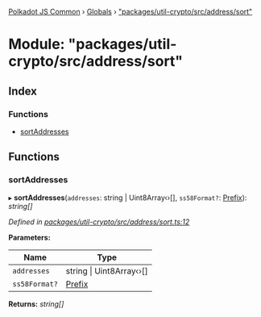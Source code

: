 [Polkadot JS Common](../README.md) › [Globals](../globals.md) › ["packages/util-crypto/src/address/sort"](_packages_util_crypto_src_address_sort_.md)

# Module: "packages/util-crypto/src/address/sort"

## Index

### Functions

* [sortAddresses](_packages_util_crypto_src_address_sort_.md#sortaddresses)

## Functions

###  sortAddresses

▸ **sortAddresses**(`addresses`: string | Uint8Array‹›[], `ss58Format?`: [Prefix](_packages_util_crypto_src_address_types_.md#prefix)): *string[]*

*Defined in [packages/util-crypto/src/address/sort.ts:12](https://github.com/polkadot-js/common/blob/e845132d/packages/util-crypto/src/address/sort.ts#L12)*

**Parameters:**

Name | Type |
------ | ------ |
`addresses` | string &#124; Uint8Array‹›[] |
`ss58Format?` | [Prefix](_packages_util_crypto_src_address_types_.md#prefix) |

**Returns:** *string[]*
